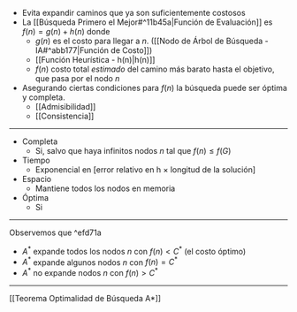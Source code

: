 - Evita expandir caminos que ya son suficientemente costosos
- La [[Búsqueda Primero el Mejor#^11b45a|Función de Evaluación]] es $f(n)=g(n)+h(n)$ donde
	- $g(n)$ es el costo para llegar a $n$. ([[Nodo de Árbol de Búsqueda - IA#^abb177|Función de Costo]]) 
	- [[Función Heurística - h(n)|h(n)]] 
	- $f(n)$ costo total *estimado* del camino más barato hasta el objetivo, que pasa por el nodo $n$
- Asegurando ciertas condiciones para $f(n)$ la búsqueda puede ser óptima y completa.
	- [[Admisibilidad]]
	- [[Consistencia]] 
***
- Completa
	- Si, salvo que haya infinitos nodos $n$ tal que $f(n)≤f(G)$
- Tiempo
	- Exponencial en [error relativo en h × longitud de la solución]
- Espacio
	- Mantiene todos los nodos en memoria
- Óptima
	- Si
***
Observemos que ^efd71a
- $A^*$ expande todos los nodos $n$ con $f(n) < C^*$ (el costo óptimo)
- $A^*$ expande algunos nodos $n$ con $f(n) = C^*$ 
- $A^*$ no expande nodos $n$ con $f(n) > C^*$ 
***
[[Teorema Optimalidad de Búsqueda A*]] 